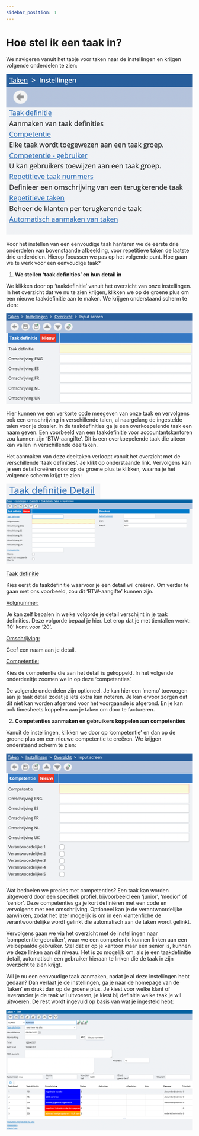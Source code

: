 ```yaml
---
sidebar_position: 1
---
```


# Hoe stel ik een taak in?

We navigeren vanuit het tabje voor taken naar de instellingen en krijgen volgende onderdelen te zien:

![alt text](/img/images/image129.png)

Voor het instellen van een eenvoudige taak hanteren we de eerste drie onderdelen van bovenstaande afbeelding, voor repetitieve taken de laatste drie onderdelen. Hierop focussen we pas op het volgende punt. Hoe gaan we te werk voor een eenvoudige taak?

1. **We stellen ‘taak definities’ en hun detail in**

We klikken door op ‘taakdefinitie’ vanuit het overzicht van onze instellingen. In het overzicht dat we nu te zien krijgen, klikken we op de groene plus om een nieuwe taakdefinitie aan te maken. We krijgen onderstaand scherm te zien:

![alt text](/img/images/image267.png)

Hier kunnen we een verkorte code meegeven van onze taak en vervolgens ook een omschrijving in verschillende talen, al naargelang de ingestelde talen voor je dossier. In de taakdefinities ga je een overkoepelende taak een naam geven. Een voorbeeld van een taakdefinitie voor accountantskantoren zou kunnen zijn ‘BTW-aangifte’. Dit is een overkoepelende taak die uiteen kan vallen in verschillende deeltaken.


Het aanmaken van deze deeltaken verloopt vanuit het overzicht met de verschillende ‘taak definities’. Je klikt op onderstaande link. Vervolgens kan je een detail creëren door op de groene plus te klikken, waarna je het volgende scherm krijgt te zien:

![alt text](/img/images/image18.png)
![alt text](/img/images/image178.png)

<u>Taak definitie</u>

Kies eerst de taakdefinitie waarvoor je een detail wil creëren. Om verder te gaan met ons voorbeeld, zou dit ‘BTW-aangifte’ kunnen zijn.


<u>Volgnummer:</u>

Je kan zelf bepalen in welke volgorde je detail verschijnt in je taak definities. Deze volgorde bepaal je hier. Let erop dat je met tientallen werkt: ‘10’ komt voor ‘20’.


<u>Omschrijving:</u>

Geef een naam aan je detail.


<u>Competentie:</u>

Kies de competentie die aan het detail is gekoppeld. In het volgende onderdeeltje zoomen we in op deze ‘competenties’.


De volgende onderdelen zijn optioneel. Je kan hier een ‘memo’ toevoegen aan je taak detail zodat je iets extra kan noteren. Je kan ervoor zorgen dat dit niet kan worden afgerond voor het voorgaande is afgerond. En je kan ook timesheets koppelen aan je taken om door te factureren.


2. **Competenties aanmaken en gebruikers koppelen aan competenties**

Vanuit de instellingen, klikken we door op ‘competentie’ en dan op de groene plus om een nieuwe competentie te creëren. We krijgen onderstaand scherm te zien:

![alt text](/img/images/image262.png)

Wat bedoelen we precies met competenties? Een taak kan worden uitgevoerd door een specifiek profiel, bijvoorbeeld een ‘junior’, ‘medior’ of ‘senior’. Deze competenties ga je kort definiëren met een code en vervolgens met een omschrijving. Optioneel kan je de verantwoordelijke aanvinken, zodat het later mogelijk is om in een klantenfiche de verantwoordelijke wordt gelinkt die automatisch aan de taken wordt gelinkt.


Vervolgens gaan we via het overzicht met de instellingen naar ‘competentie-gebruiker’, waar we een competentie kunnen linken aan een welbepaalde gebruiker. Stel dat er op je kantoor maar één senior is, kunnen we deze linken aan dit niveau. Het is zo mogelijk om, als je een taakdefinitie detail, automatisch een gebruiker hieraan te linken die de taak in zijn overzicht te zien krijgt.


Wil je nu een eenvoudige taak aanmaken, nadat je al deze instellingen hebt gedaan? Dan verlaat je de instellingen, ga je naar de homepage van de ‘taken’ en drukt dan op de groene plus. Je kiest voor welke klant of leverancier je de taak wil uitvoeren, je kiest bij definitie welke taak je wil uitvoeren. De rest wordt ingevuld op basis van wat je ingesteld hebt:

![alt text](/img/images/image126.png)




